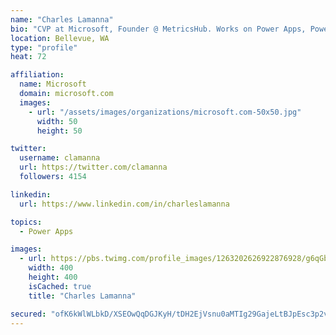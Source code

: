 ```yaml
---
name: "Charles Lamanna"
bio: "CVP at Microsoft, Founder @ MetricsHub. Works on Power Apps, Power Automate, Power Virtual Agent, Common Data Service and Dynamics 365."
location: Bellevue, WA
type: "profile"
heat: 72

affiliation:
  name: Microsoft
  domain: microsoft.com
  images:
    - url: "/assets/images/organizations/microsoft.com-50x50.jpg"
      width: 50
      height: 50

twitter:
  username: clamanna
  url: https://twitter.com/clamanna
  followers: 4154

linkedin:
  url: https://www.linkedin.com/in/charleslamanna

topics:
  - Power Apps

images:
  - url: https://pbs.twimg.com/profile_images/1263202626922876928/g6qGbHZ-_400x400.jpg
    width: 400
    height: 400
    isCached: true
    title: "Charles Lamanna"

secured: "ofK6kWlWLbkD/XSEOwQqDGJKyH/tDH2EjVsnu0aMTIg29GajeLtBJpEsc3p2vv88EPGCxSL5qbks5aDfEmZqv/pcIXExBGfpiLWF7DypWDR+1n2EpX1Eex4J+6hNeXmKot3UQDuK+6EIXLcGLdtOugcT37cOQlkWB6+6reHDywmC+CgTRrfWrtVpIlJ7SUYSK+yGFGFASZdUzxNghdm36fvFbJkzMBCmODmaf7wthu/o2HTqzC4q1ftA8EVyd/7IaGCsNDYU7nchNgReMJ/hPwV3zSJsdP5pQIhY+vx/JLZoJTDL+8J+89aybqznPmGyaQo3AKb4YUhiDrUgfj0/z60AstrlpDQ9ZYj1PdUJ0TU/qVGRiSomMaFojnadLEU87MB61OXOnHvbi0uvxe82LpUQpAT8iNOcRzowFyxUFl0=;vl1S5Jml3nIbMxH+Qy8Y4g=="
---
```


